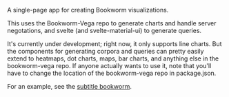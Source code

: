 A single-page app for creating Bookworm visualizations.

This uses the Bookworm-Vega repo to generate charts and handle server negotations,
and svelte (and svelte-material-ui) to generate queries.

It's currently under development; right now, it only supports line charts. But the components
for generating corpora and queries can pretty easily extend to heatmaps, dot charts, maps,
bar charts, and anything else in the bookworm-vega repo.
If anyone actually wants to use it, note that you'll have to change the location of the
bookworm-vega repo in package.json.

For an example, see the [subtitle bookworm](https://movies.benschmidt.org).

